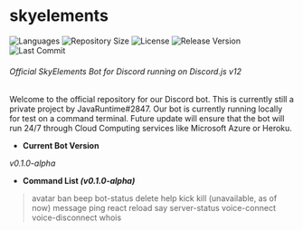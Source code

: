 # skyelements

![Languages](https://img.shields.io/github/languages/top/javaruntimemc/skyelements) ![Repository Size](https://img.shields.io/github/repo-size/javaruntimemc/skyelements) ![License](https://img.shields.io/github/license/javaruntimemc/skyelements) ![Release Version](https://img.shields.io/github/v/release/javaruntimemc/skyelements?include_prereleases) ![Last Commit](https://img.shields.io/github/last-commit/javaruntimemc/skyelements)

###### Official SkyElements Bot for Discord running on Discord.js v12

Welcome to the official repository for our Discord bot. This is currently still a private project by JavaRuntime#2847. Our bot is currently running locally for test on a command terminal. Future update will ensure that the bot will run 24/7 through Cloud Computing services like Microsoft Azure or Heroku.

* **Current Bot Version**

*v0.1.0-alpha*

* **Command List *(v0.1.0-alpha)***

> avatar
> ban
> beep
> bot-status
> delete
> help
> kick
> kill (unavailable, as of now)
> message
> ping
> react
> reload
> say
> server-status
> voice-connect
> voice-disconnect
> whois
